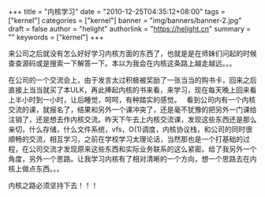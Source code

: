 +++
title = "内核学习"
date = "2010-12-25T04:35:12+08:00"
tags = ["kernel"]
categories = ["kernel"]
banner = "img/banners/banner-2.jpg"
draft = false
author = "helight"
authorlink = "https://helight.cn"
summary = ""
keywords = ["kernel"]
+++

来公司之后就没有怎么好好学习内核方面的东西了，也就是是在师妹们问起的时候查查源码或是搜索一下解答一下。本以为我会在内核这条路上越走越远。。。

在公司的一个交流会上，由于发言太过积极被奖励了一张当当的购书卡，回来之后直接上当当就买了本ULK，再此捧起内核的书来看，来学习，现在每天晚上回来看上半小时到一小时，让后睡觉，呵呵，有种踏实的感觉。
 <!--more-->
看到公司内有一个内核交流的课，就报名了，结果和另外一个课冲突了，还是毫不犹豫的把另外一门课给注销了，还是想去作内核交流。昨天下午去上内核交流课，发现这些东西还是那么亲切，什么存储，什么文件系统，vfs，O(1)调度，内核协议栈，和公司的同时很顺畅的交流，相互学习，之前在学校学习太理论话，当然那也是一个打基础的过程，在公司交流才发现原来这些东西和实际业务联系的这么紧密。给了我另外一个角度，另外一个思路。让我学习内核有了相对清晰的一个方向，想一个思路去在内核上做点东西。。。

内核之路必须坚持下去！！！